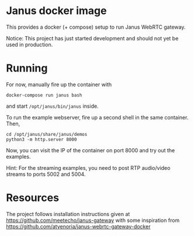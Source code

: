 # Janus docker image

This provides a docker (+ compose) setup to run Janus WebRTC gateway.

Notice: This project has just started development and should not yet be used in production.

# Running
For now, manually fire up the container with

```
docker-compose run janus bash
```

and start `/opt/janus/bin/janus` inside.

To run the example webserver, fire up a second shell in the same container. Then,

```
cd /opt/janus/share/janus/demos
python3 -m http.server 8000
```

Now, you can visit the IP of the container on port 8000 and try out the examples.

Hint: For the streaming examples, you need to post RTP audio/video streams to ports 5002 and 5004.

# Resources

The project follows installation instructions given at https://github.com/meetecho/janus-gateway with some inspiration from https://github.com/atyenoria/janus-webrtc-gateway-docker
